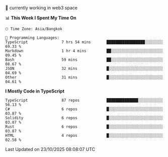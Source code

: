 🔭 currently working in web3 space

<!--START_SECTION:waka-->
📊 **This Week I Spent My Time On** 

```text
🕑︎ Time Zone: Asia/Bangkok

💬 Programming Languages: 
TypeScript               7 hrs 54 mins       █████████████████░░░░░░░░   69.33 % 
Markdown                 1 hr 4 mins         ██░░░░░░░░░░░░░░░░░░░░░░░   09.45 % 
Bash                     59 mins             ██░░░░░░░░░░░░░░░░░░░░░░░   08.67 % 
JSON                     32 mins             █░░░░░░░░░░░░░░░░░░░░░░░░   04.69 % 
Other                    31 mins             █░░░░░░░░░░░░░░░░░░░░░░░░   04.61 % 
```

**I Mostly Code in TypeScript** 

```text
TypeScript               87 repos            ██████████████░░░░░░░░░░░   56.13 % 
C#                       6 repos             █░░░░░░░░░░░░░░░░░░░░░░░░   03.87 % 
Solidity                 6 repos             █░░░░░░░░░░░░░░░░░░░░░░░░   03.87 % 
Rust                     6 repos             █░░░░░░░░░░░░░░░░░░░░░░░░   03.87 % 
HTML                     4 repos             █░░░░░░░░░░░░░░░░░░░░░░░░   02.58 % 
```




 Last Updated on 23/10/2025 08:08:07 UTC
<!--END_SECTION:waka-->
